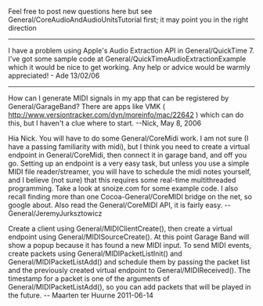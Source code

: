 Feel free to post new questions here but see General/CoreAudioAndAudioUnitsTutorial first; it may point you in the right direction

----

I have a problem using Apple's Audio Extraction API in General/QuickTime 7. I've got some sample code at General/QuickTimeAudioExtractionExample which it would be nice to get working. Any help or advice would be warmly appreciated! - Ade 13/02/06

----

How can I generate MIDI signals in my app that can be registered by General/GarageBand? There are apps like VMK ( http://www.versiontracker.com/dyn/moreinfo/mac/22642 ) which can do this, but I haven't a clue where to start.
--Nick, May 8, 2006

Hia Nick. You will have to do some General/CoreMidi work. I am not sure (I have a passing familiarity with midi), but I think you need to create a virtual endpoint in General/CoreMidi, then connect it in garage band, and off you go. Setting up an endpoint is a very easy task, but unless you use a simple MIDI file reader/streamer, you will have to schedule the midi notes yourself, and I believe (not sure) that this requires some real-time multithreaded programming. Take a look at snoize.com for some example code. I also recall finding more than one Cocoa-General/CoreMIDI bridge on the net, so google about. Also read the General/CoreMIDI API, it is fairly easy. --General/JeremyJurksztowicz

Create a client using General/MIDIClientCreate(), then create a virtual endpoint using General/MIDISourceCreate(). At this point Garage Band will show a popup because it has found a new MIDI input. To send MIDI events, create packets using General/MIDIPacketListInit() and General/MIDIPacketListAdd() and schedule them by passing the packet list and the previously created virtual endpoint to General/MIDIReceived(). The timestamp for a packet is one of the arguments of General/MIDIPacketListAdd(), so you can add packets that will be played in the future. -- Maarten ter Huurne 2011-06-14
